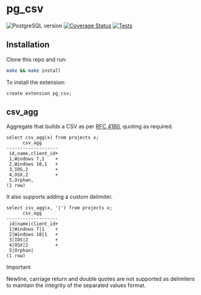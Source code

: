# pg_csv

![PostgreSQL version](https://img.shields.io/badge/postgresql-12+-blue.svg)
[![Coverage Status](https://coveralls.io/repos/github/PostgREST/pg_csv/badge.svg)](https://coveralls.io/github/PostgREST/pg_csv)
[![Tests](https://github.com/PostgREST/pg_csv/actions/workflows/ci.yaml/badge.svg)](https://github.com/PostgREST/pg_csv/actions)

## Installation

Clone this repo and run:

```bash
make && make install
```

To install the extension:

```psql
create extension pg_csv;
```

## csv_agg

Aggregate that builds a CSV as per [RFC 4180](https://www.ietf.org/rfc/rfc4180.txt), quoting as required.

```psql
select csv_agg(x) from projects x;
      csv_agg
-------------------
 id,name,client_id+
 1,Windows 7,1    +
 2,Windows 10,1   +
 3,IOS,2          +
 4,OSX,2          +
 5,Orphan,
(1 row)
```

It also supports adding a custom delimiter.

```psql
select csv_agg(x, '|') from projects x;
      csv_agg
-------------------
 id|name|client_id+
 1|Windows 7|1    +
 2|Windows 10|1   +
 3|IOS|2          +
 4|OSX|2          +
 5|Orphan|
(1 row)
```

> [!IMPORTANT]
> Newline, carriage return and double quotes are not supported as delimiters to maintain the integrity of the separated values format.
